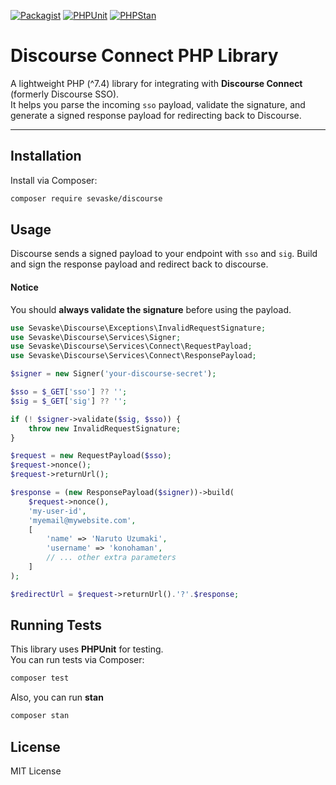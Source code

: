[![Packagist](https://img.shields.io/packagist/v/sevaske/discourse.svg?style=flat-square)](https://packagist.org/packages/sevaske/discourse)
[![PHPUnit](https://github.com/sevaske/discourse/actions/workflows/tests.yml/badge.svg)](https://github.com/sevaske/discourse/actions/workflows/tests.yml)
[![PHPStan](https://github.com/sevaske/discourse/actions/workflows/phpstan.yml/badge.svg)](https://github.com/sevaske/discourse/actions/workflows/phpstan.yml)

# Discourse Connect PHP Library

A lightweight PHP (^7.4) library for integrating with **Discourse Connect** (formerly Discourse SSO).  
It helps you parse the incoming `sso` payload, validate the signature, and generate a signed response payload for redirecting back to Discourse.

---

## Installation

Install via Composer:

```bash
composer require sevaske/discourse
```

## Usage

Discourse sends a signed payload to your endpoint with `sso` and `sig`. Build and sign the response payload and redirect back to discourse.

#### Notice
You should **always validate the signature** before using the payload.

```php
use Sevaske\Discourse\Exceptions\InvalidRequestSignature;
use Sevaske\Discourse\Services\Signer;
use Sevaske\Discourse\Services\Connect\RequestPayload;
use Sevaske\Discourse\Services\Connect\ResponsePayload;

$signer = new Signer('your-discourse-secret');

$sso = $_GET['sso'] ?? '';
$sig = $_GET['sig'] ?? '';

if (! $signer->validate($sig, $sso)) {
    throw new InvalidRequestSignature;
}

$request = new RequestPayload($sso);
$request->nonce();
$request->returnUrl();

$response = (new ResponsePayload($signer))->build(
    $request->nonce(), 
    'my-user-id', 
    'myemail@mywebsite.com',
    [
        'name' => 'Naruto Uzumaki',
        'username' => 'konohaman',
        // ... other extra parameters
    ]
);

$redirectUrl = $request->returnUrl().'?'.$response;
```

## Running Tests

This library uses **PHPUnit** for testing.  
You can run tests via Composer:

```bash
composer test
```

Also, you can run **stan**
```bash
composer stan
```

## License

MIT License

